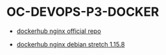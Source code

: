 # OC-DEVOPS-P3-DOCKER

* [dockerhub nginx official repo](https://hub.docker.com/_/nginx?tab=description)

* [dockerhub nginx debian stretch 1.15.8](https://github.com/nginxinc/docker-nginx/blob/baa050df601b5e798431a9db458e16f53b1031f6/mainline/stretch/Dockerfile)